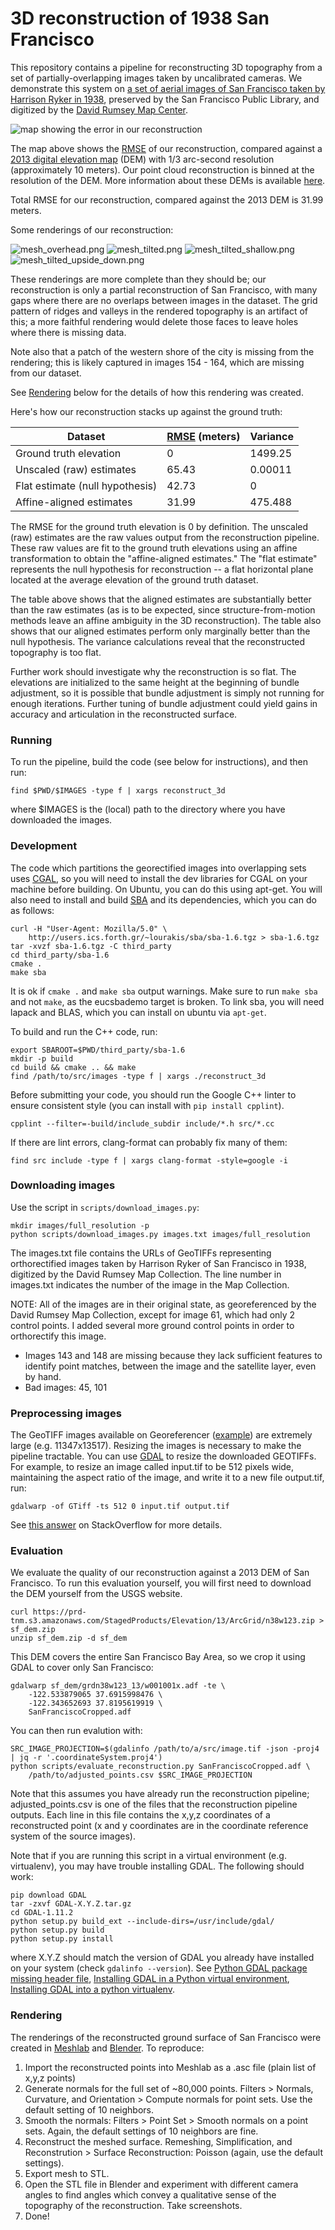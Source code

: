 3D reconstruction of 1938 San Francisco
=======================================

This repository contains a pipeline for reconstructing 3D topography from a set
of partially-overlapping images taken by uncalibrated cameras. We demonstrate
this system on [a set of aerial images of San Francisco taken by Harrison Ryker
in 1938][aerial photographs], preserved by the San Francisco Public Library, and
digitized by the [David Rumsey Map Center][].

![map showing the error in our reconstruction][error_map]

The map above shows the [RMSE][] of our reconstruction, compared against a [2013
digital elevation map][] (DEM) with 1/3 arc-second resolution (approximately 10
meters). Our point cloud reconstruction is binned at the resolution of the DEM.
More information about these DEMs is available [here][USGS DEMs].

Total RMSE for our reconstruction, compared against the 2013 DEM is 31.99
meters.

Some renderings of our reconstruction:

![mesh_overhead.png][]
![mesh_tilted.png][]
![mesh_tilted_shallow.png][]
![mesh_tilted_upside_down.png][]

These renderings are more complete than they should be; our reconstruction is
only a partial reconstruction of San Francisco, with many gaps where there are
no overlaps between images in the dataset. The grid pattern of ridges and
valleys in the rendered topography is an artifact of this; a more faithful
rendering would delete those faces to leave holes where there is missing data.

Note also that a patch of the western shore of the city is missing from the
rendering; this is likely captured in images 154 - 164, which are missing from
our dataset.

See [Rendering](#rendering) below for the details of how this rendering was created.

Here's how our reconstruction stacks up against the ground truth:

| Dataset                         |  [RMSE][] (meters) | Variance
|---------------------------------|--------------------|---------
| Ground truth elevation          | 0                  | 1499.25
| Unscaled (raw) estimates        | 65.43              | 0.00011
| Flat estimate (null hypothesis) | 42.73              | 0
| Affine-aligned estimates        | 31.99              | 475.488

The RMSE for the ground truth elevation is 0 by definition. The unscaled (raw)
estimates are the raw values output from the reconstruction pipeline. These raw
values are fit to the ground truth elevations using an affine transformation to
obtain the "affine-aligned estimates." The "flat estimate" represents the null
hypothesis for reconstruction -- a flat horizontal plane located at the average
elevation of the ground truth dataset.

The table above shows that the aligned estimates are substantially better than
the raw estimates (as is to be expected, since structure-from-motion methods
leave an affine ambiguity in the 3D reconstruction). The table also shows that
our aligned estimates perform only marginally better than the null hypothesis.
The variance calculations reveal that the reconstructed topography is too flat.

Further work should investigate why the reconstruction is so flat. The
elevations are initialized to the same height at the beginning of bundle
adjustment, so it is possible that bundle adjustment is simply not running for
enough iterations. Further tuning of bundle adjustment could yield gains in
accuracy and articulation in the reconstructed surface.

### Running

To run the pipeline, build the code (see below for instructions), and then run:

```
find $PWD/$IMAGES -type f | xargs reconstruct_3d
```

where $IMAGES is the (local) path to the directory where you have downloaded the
images.

### Development
The code which partitions the georectified images into overlapping sets
uses [CGAL](https://www.cgal.org/), so you will need to install the dev
libraries for CGAL on your machine before building. On Ubuntu, you can do
this using apt-get. You will also need to install and build [SBA][] and its
dependencies, which you can do as follows:

```
curl -H "User-Agent: Mozilla/5.0" \
    http://users.ics.forth.gr/~lourakis/sba/sba-1.6.tgz > sba-1.6.tgz
tar -xvzf sba-1.6.tgz -C third_party
cd third_party/sba-1.6
cmake .
make sba
```

It is ok if `cmake .` and `make sba` output warnings. Make sure to run
`make sba` and not `make`, as the eucsbademo target is broken. To link
sba, you will need lapack and BLAS, which you can install on ubuntu via
`apt-get`.

To build and run the C++ code, run:

```
export SBAROOT=$PWD/third_party/sba-1.6
mkdir -p build
cd build && cmake .. && make
find /path/to/src/images -type f | xargs ./reconstruct_3d
```

Before submitting your code, you should run the Google C++ linter to ensure
consistent style (you can install with `pip install cpplint`).

```
cpplint --filter=-build/include_subdir include/*.h src/*.cc
```

If there are lint errors, clang-format can probably fix many of them:

```
find src include -type f | xargs clang-format -style=google -i
```

### Downloading images
Use the script in `scripts/download_images.py`:

```
mkdir images/full_resolution -p
python scripts/download_images.py images.txt images/full_resolution
```

The images.txt file contains the URLs of GeoTIFFs representing orthorectified
images taken by Harrison Ryker of San Francisco in 1938, digitized by the David
Rumsey Map Collection. The line number in images.txt indicates the number of the
image in the Map Collection.

NOTE: All of the images are in their original state, as georeferenced by the
David Rumsey Map Collection, except for image 61, which had only 2 control points.
I added several more ground control points in order to orthorectify this image.
  - Images 143 and 148 are missing because they lack sufficient features to identify
    point matches, between the image and the satellite layer, even by hand.
  - Bad images: 45, 101

### Preprocessing images
The GeoTIFF images available on Georeferencer ([example][]) are extremely large
(e.g. 11347x13517). Resizing the images is necessary to make the pipeline
tractable. You can use [GDAL](http://www.gdal.org/) to resize the downloaded
GEOTIFFs. For example, to resize an image called input.tif to be 512 pixels
wide, maintaining the aspect ratio of the image, and write it to a new file
output.tif, run:

```
gdalwarp -of GTiff -ts 512 0 input.tif output.tif
```

See [this answer][gdalwarp image resize] on StackOverflow for more details.

### Evaluation

We evaluate the quality of our reconstruction against a 2013 DEM of San
Francisco. To run this evaluation yourself, you will first need to download the 
DEM yourself from the USGS website.

```
curl https://prd-tnm.s3.amazonaws.com/StagedProducts/Elevation/13/ArcGrid/n38w123.zip > sf_dem.zip
unzip sf_dem.zip -d sf_dem
```

This DEM covers the entire San Francisco Bay Area, so we crop it using GDAL to
cover only San Francisco:

```
gdalwarp sf_dem/grdn38w123_13/w001001x.adf -te \
    -122.533879065 37.6915998476 \
    -122.343652693 37.8195619919 \
    SanFranciscoCropped.adf
```

You can then run evalution with:

```
SRC_IMAGE_PROJECTION=$(gdalinfo /path/to/a/src/image.tif -json -proj4 | jq -r '.coordinateSystem.proj4')
python scripts/evaluate_reconstruction.py SanFranciscoCropped.adf \
    /path/to/adjusted_points.csv $SRC_IMAGE_PROJECTION
```

Note that this assumes you have already run the reconstruction pipeline;
adjusted_points.csv is one of the files that the reconstruction pipeline
outputs. Each line in this file contains the x,y,z coordinates of a
reconstructed point (x and y coordinates are in the coordinate reference
system of the source images).

Note that if you are running this script in a virtual environment (e.g.
virtualenv), you may have trouble installing GDAL. The following should work:

```
pip download GDAL
tar -zxvf GDAL-X.Y.Z.tar.gz
cd GDAL-1.11.2
python setup.py build_ext --include-dirs=/usr/include/gdal/
python setup.py build
python setup.py install
```

where X.Y.Z should match the version of GDAL you already have installed on
your system (check `gdalinfo --version`). See
[Python GDAL package missing header file][], [Installing GDAL in a Python
virtual environment][], [Installing GDAL into a python virtualenv][].


### Rendering

The renderings of the reconstructed ground surface of San Francisco were created
in [Meshlab][] and [Blender][]. To reproduce:
  1. Import the reconstructed points into Meshlab as a .asc file (plain list of
     x,y,z points)
  2. Generate normals for the full set of ~80,000 points. Filters > Normals,
     Curvature, and Orientation > Compute normals for point sets. Use the
     default setting of 10 neighbors.
  3. Smooth the normals: Filters > Point Set > Smooth normals on a point sets.
     Again, the default settings of 10 neighbors are fine.
  4. Reconstruct the meshed surface. Remeshing, Simplification, and
     Reconstrution > Surface Reconstruction: Poisson (again, use the default
     settings).
  5. Export mesh to STL.
  6. Open the STL file in Blender and experiment with different camera angles
     to find angles which convey a qualitative sense of the topography of the
     reconstruction. Take screenshots.
  7. Done!

[aerial photographs]: https://www.davidrumsey.com/luna/servlet/detail/RUMSEY~8~1~217219~5504219:Composite--1-164-San-Francisco-Aeri?sort=Pub_List_No_InitialSort%2CPub_Date%2CPub_List_No%2CSeries_No&qvq=q:ryker;sort:Pub_List_No_InitialSort%2CPub_Date%2CPub_List_No%2CSeries_No;lc:RUMSEY~8~1&mi=0&trs=166
[David Rumsey Map Center]: https://www.davidrumsey.com/
[example]: https://davidrumsey.georeferencer.com/maps/280343924889/
[gdalwarp image resize]: https://gis.stackexchange.com/questions/111523/how-to-correctly-resize-raster-gis-images-to-a-given-px-width
[SBA]: http://users.ics.forth.gr/~lourakis/sba/
[error_map]: https://github.com/garlic-guardian-and-the-crouton-kid/ryker-sf/blob/master/results/error_map.png
[RMSE]: https://en.wikipedia.org/wiki/Root-mean-square_deviation
[2013 digital elevation map]: https://www.sciencebase.gov/catalog/item/581d224ee4b08da350d547ca
[USGS DEMs]: https://catalog.data.gov/dataset/usgs-national-elevation-dataset-ned-1-meter-downloadable-data-collection-from-the-national-map-
[Blender]: https://www.blender.org/
[Meshlab]: http://www.meshlab.net/
[Python GDAL package missing header file]: https://gis.stackexchange.com/questions/28966/python-gdal-package-missing-header-file-when-installing-via-pip
[Installing GDAL in a Python virtual environment]: https://gist.github.com/cspanring/5680334
[Installing GDAL into a python virtualenv]: https://gis.stackexchange.com/questions/6360/installing-geos-proj-gdal-ogr-into-a-python-virtualenv-on-mac-os-x

[mesh_overhead.png]: https://github.com/garlic-guardian-and-the-crouton-kid/ryker-sf/blob/master/results/mesh_overhead.png
[mesh_tilted.png]: https://github.com/garlic-guardian-and-the-crouton-kid/ryker-sf/blob/master/results/mesh_tilted.png
[mesh_tilted_shallow.png]: https://github.com/garlic-guardian-and-the-crouton-kid/ryker-sf/blob/master/results/mesh_tilted_shallow.png
[mesh_tilted_upside_down.png]: https://github.com/garlic-guardian-and-the-crouton-kid/ryker-sf/blob/master/results/mesh_tilted_upside_down.png

